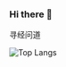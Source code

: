 ### Hi there 👋

寻经问道

![Top Langs](https://github-readme-stats.vercel.app/api/top-langs/?username=liansweb&layout=compact&theme=tokyonight)

